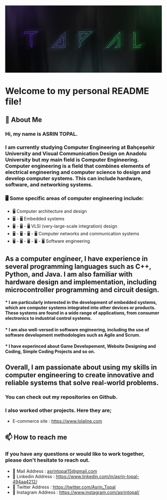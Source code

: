 
![](https://github.com/AsrinTopal/AsrinTopal/blob/main/ATBANNER.jpg)

# Welcome to my personal README file!
## 🚀 About Me
### Hi, my name is ASRIN TOPAL. 
### I am currently studying Computer Engineering at Bahçeşehir University and Visual Communication Design on Anadolu University but my main field is Computer Engineering. Computer engineering is a field that combines elements of electrical engineering and computer science to design and develop computer systems. This can include hardware, software, and networking systems.

### 🖥️ Some specific areas of computer engineering include:

- 🖥️ Computer architecture and design
- 🖥️ - 🖥️ Embedded systems
- 🖥️ - 🖥️ - 🖥️ VLSI (very-large-scale integration) design
- 🖥️ - 🖥️ - 🖥️ - 🖥️ Computer networks and communication systems
- 🖥️ - 🖥️ - 🖥️ - 🖥️ - 🖥️ Software engineering

## As a computer engineer, I have experience in several programming languages such as C++, Python, and Java. I am also familiar with hardware design and implementation, including microcontroller programming and circuit design.

#### * I am particularly interested in the development of embedded systems, which are computer systems integrated into other devices or products. These systems are found in a wide range of applications, from consumer electronics to industrial control systems.
####  * I am also well-versed in software engineering, including the use of software development methodologies such as Agile and Scrum.
####  * I have experinced about Game Developement, Website Designing and Coding, Simple Coding Projects and so on.

## Overall, I am passionate about using my skills in computer engineering to create innovative and reliable systems that solve real-world problems.

### You can check out my repositories on Github.
### I also worked other projects. Here they are;
  * E-commerce site : https://www.lolaline.com

## 📫 How to reach me 
### If you have any questions or would like to work together, please don't hesitate to reach out.

- 🔗 Mail Address : asrintopal15@gmail.com
- 🔗 Linkedin Address : https://www.linkedin.com/in/asrin-topal-494aa4212/
- 🔗 Twitter Address : https://twitter.com/Asrin_Topal
- 🔗 Instagram Address : https://www.instagram.com/asrintopal/


<!---
AsrinTopal/AsrinTopal is a ✨ special ✨ repository because its `README.md` (this file) appears on your GitHub profile.
You can click the Preview link to take a look at your changes.
--->
